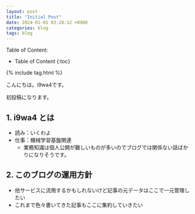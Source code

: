 ```yaml
---
layout: post
title: "Initial Post"
date: 2024-01-01 03:28:12 +0900
categories: blog
tags: blog
---
```


Table of Content:
- Table of Content
{:toc}

{% include tag.html %}

<!-- # h1 -->

こんにちは。i9wa4です。

初投稿になります。

## 1. i9wa4 とは

- 読み：いくわよ
- 仕事：機械学習基盤関連
    - 業務知識は個人公開が難しいものが多いのでブログでは関係ない話ばかりになりそうです。

## 2. このブログの運用方針

- 他サービスに流用するかもしれないけど記事の元データはここで一元管理したい
- これまで色々書いてきた記事もここに集約していきたい
